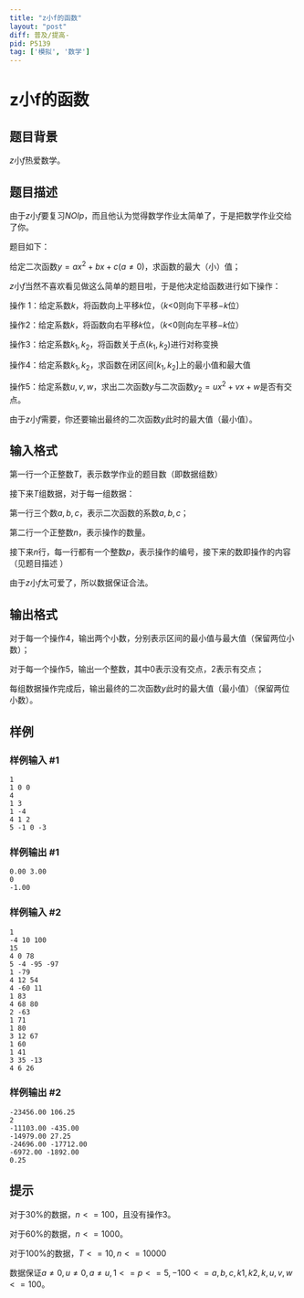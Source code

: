```yaml
---
title: "z小f的函数"
layout: "post"
diff: 普及/提高-
pid: P5139
tag: ['模拟', '数学']
---
```

# z小f的函数
## 题目背景

$z$小$f$热爱数学。
## 题目描述

由于$z$小$f$要复习$NOIp$，而且他认为觉得数学作业太简单了，于是把数学作业交给了你。

题目如下：

给定二次函数$y=ax^{2}+bx+c (a \neq 0)$，求函数的最大（小）值；

$z$小$f$当然不喜欢看见做这么简单的题目啦，于是他决定给函数进行如下操作：

操作 $1$：给定系数$k$，将函数向上平移$k$位，（$k$<$0$则向下平移$-k$位）

操作$2$：给定系数$k$，将函数向右平移$k$位，（$k$<$0$则向左平移$-k$位）

操作$3$：给定系数$k_1,k_2$，将函数关于点$(k_1,k_2)$进行对称变换

操作$4$：给定系数$k_1,k_2$，求函数在闭区间$[k_1,k_2]$上的最小值和最大值

操作$5$：给定系数$u,v,w$，求出二次函数$y$与二次函数$y_2=ux^{2}+vx+w$是否有交点。

由于$z$小$f$需要，你还要输出最终的二次函数$y$此时的最大值（最小值）。

## 输入格式

第一行一个正整数$T$，表示数学作业的题目数（即数据组数）

接下来$T$组数据，对于每一组数据：

第一行三个数$a,b,c$，表示二次函数的系数$a,b,c$；

第二行一个正整数$n$，表示操作的数量。

接下来$n$行，每一行都有一个整数$p$，表示操作的编号，接下来的数即操作的内容（见题目描述 ）

由于$z$小$f$太可爱了，所以数据保证合法。

## 输出格式

对于每一个操作$4$，输出两个小数，分别表示区间的最小值与最大值（保留两位小数）；

对于每一个操作$5$，输出一个整数，其中0表示没有交点，2表示有交点；

每组数据操作完成后，输出最终的二次函数$y$此时的最大值（最小值）（保留两位小数）。

## 样例

### 样例输入 #1
```
1
1 0 0
4
1 3
1 -4
4 1 2
5 -1 0 -3

```
### 样例输出 #1
```
0.00 3.00
0
-1.00

```
### 样例输入 #2
```
1
-4 10 100
15
4 0 78
5 -4 -95 -97
1 -79
4 12 54
4 -60 11
1 83
4 68 80
2 -63
1 71
1 80
3 12 67
1 60
1 41
3 35 -13
4 6 26

```
### 样例输出 #2
```
-23456.00 106.25
2
-11103.00 -435.00
-14979.00 27.25
-24696.00 -17712.00
-6972.00 -1892.00
0.25

```
## 提示

对于30%的数据，$n<=100$，且没有操作$3$。

对于60%的数据，$n<=1000$。

对于100%的数据，$T<=10,n<=10000$

数据保证$a \neq 0,u \neq 0,a \neq u,1<=p<=5,-100<=a,b,c,k1,k2,k,u,v,w<=100$。
